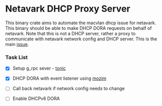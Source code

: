 # Netavark DHCP Proxy Server

This binary crate aims to automate the macvlan dhcp issue for netavark. This binary should be 
able to make DHCP DORA requests on behalf of netavark. Note that this is not a DHCP server, rather
a proxy to communicate with netavark network config and DHCP server. This is the main [issue](https://github.com/containers/netavark/issues/152).

### Task List
- [x] Setup g_rpc sever - [tonic](https://github.com/hyperium/tonic) 
- [x] DHCP DORA with event listener using [mozim](https://github.com/nispor/mozim)
- [ ] Call back netavark if network config needs to change
- [ ] Enable DHCPv6 DORA




 
